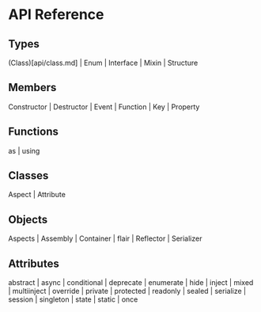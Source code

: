 <!-- nav: api-nav.json -->

API Reference
=============

Types
------

(Class)[api/class.md] |
Enum |
Interface |
Mixin |
Structure

Members
-------

Constructor |
Destructor |
Event |
Function |
Key |
Property


Functions
---------

as |
using

Classes
-------

Aspect |
Attribute

Objects
-------

Aspects |
Assembly |
Container |
flair |
Reflector |
Serializer


Attributes
----------

abstract |
async |
conditional |
deprecate |
enumerate |
hide |
inject |
mixed |
multiinject |
override |
private |
protected |
readonly |
sealed |
serialize |
session |
singleton |
state |
static |
once